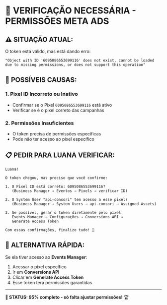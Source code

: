 # 🚨 VERIFICAÇÃO NECESSÁRIA - PERMISSÕES META ADS

## ⚠️ **SITUAÇÃO ATUAL:**

O token está válido, mas está dando erro:
```
"Object with ID '6095086553699116' does not exist, cannot be loaded 
due to missing permissions, or does not support this operation"
```

## 🎯 **POSSÍVEIS CAUSAS:**

### 1. **Pixel ID Incorreto ou Inativo**
- Confirmar se o Pixel `6095086553699116` está ativo
- Verificar se é o pixel correto das campanhas

### 2. **Permissões Insuficientes**
- O token precisa de permissões específicas
- Pode não ter acesso ao pixel específico

## 📋 **PEDIR PARA LUANA VERIFICAR:**

```
Luana!

O token chegou, mas preciso que você confirme:

1. O Pixel ID está correto: 6095086553699116?
   (Business Manager → Eventos → Pixels → verificar ID)

2. O System User "api-consori" tem acesso a esse pixel?
   (Business Manager → System Users → api-consori → Assigned Assets)

3. Se possível, gerar o token diretamente pelo pixel:
   Events Manager → Configurações → Conversions API → 
   Generate Access Token

Com essas confirmações, finalizo tudo! 🚀
```

## 🔄 **ALTERNATIVA RÁPIDA:**

Se ela tiver acesso ao **Events Manager**:
1. Acessar o pixel específico
2. Ir em **Conversions API**
3. Clicar em **Generate Access Token**
4. Esse token terá permissões garantidas

---

**🎯 STATUS: 95% completo - só falta ajustar permissões!** 🏆